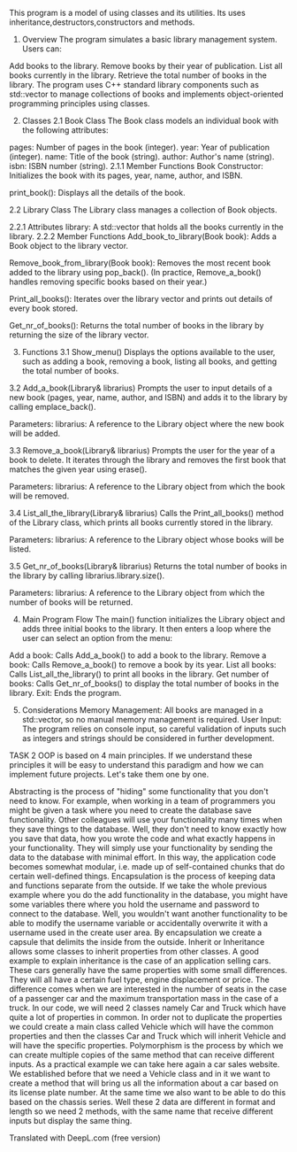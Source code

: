 This program is a model of using classes and its utilities. Its uses inheritance,destructors,constructors and methods.
1. Overview
The program simulates a basic library management system. Users can:

Add books to the library.
Remove books by their year of publication.
List all books currently in the library.
Retrieve the total number of books in the library.
The program uses C++ standard library components such as std::vector to manage collections of books and implements object-oriented programming principles using classes.

2. Classes
2.1 Book Class
The Book class models an individual book with the following attributes:

pages: Number of pages in the book (integer).
year: Year of publication (integer).
name: Title of the book (string).
author: Author's name (string).
isbn: ISBN number (string).
2.1.1 Member Functions
Book Constructor: Initializes the book with its pages, year, name, author, and ISBN.

print_book(): Displays all the details of the book.

2.2 Library Class
The Library class manages a collection of Book objects.

2.2.1 Attributes
library: A std::vector<Book> that holds all the books currently in the library.
2.2.2 Member Functions
Add_book_to_library(Book book): Adds a Book object to the library vector.

Remove_book_from_library(Book book): Removes the most recent book added to the library using pop_back(). (In practice, Remove_a_book() handles removing specific books based on their year.)

Print_all_books(): Iterates over the library vector and prints out details of every book stored.

Get_nr_of_books(): Returns the total number of books in the library by returning the size of the library vector.

3. Functions
3.1 Show_menu()
Displays the options available to the user, such as adding a book, removing a book, listing all books, and getting the total number of books.

3.2 Add_a_book(Library& librarius)
Prompts the user to input details of a new book (pages, year, name, author, and ISBN) and adds it to the library by calling emplace_back().

Parameters:
librarius: A reference to the Library object where the new book will be added.

3.3 Remove_a_book(Library& librarius)
Prompts the user for the year of a book to delete. It iterates through the library and removes the first book that matches the given year using erase().

Parameters:
librarius: A reference to the Library object from which the book will be removed.

3.4 List_all_the_library(Library& librarius)
Calls the Print_all_books() method of the Library class, which prints all books currently stored in the library.

Parameters:
librarius: A reference to the Library object whose books will be listed.

3.5 Get_nr_of_books(Library& librarius)
Returns the total number of books in the library by calling librarius.library.size().

Parameters:
librarius: A reference to the Library object from which the number of books will be returned.

4. Main Program Flow
The main() function initializes the Library object and adds three initial books to the library. It then enters a loop where the user can select an option from the menu:

Add a book: Calls Add_a_book() to add a book to the library.
Remove a book: Calls Remove_a_book() to remove a book by its year.
List all books: Calls List_all_the_library() to print all books in the library.
Get number of books: Calls Get_nr_of_books() to display the total number of books in the library.
Exit: Ends the program.


5. Considerations
Memory Management: All books are managed in a std::vector, so no manual memory management is required.
User Input: The program relies on console input, so careful validation of inputs such as integers and strings should be considered in further development.

TASK 2
OOP is based on 4 main principles. If we understand these principles it will be easy to understand this paradigm and how we can implement future projects. Let's take them one by one.

Abstracting 
    is the process of "hiding" some functionality that you don't need to know. For example, when working in a team of programmers you might be given a task where you need to create the database save functionality. Other colleagues will use your functionality many times when they save things to the database. Well, they don't need to know exactly how you save that data, how you wrote the code and what exactly happens in your functionality. They will simply use your functionality by sending the data to the database with minimal effort. In this way, the application code becomes somewhat modular, i.e. made up of self-contained chunks that do certain well-defined things.
Encapsulation 
    is the process of keeping data and functions separate from the outside. If we take the whole previous example where you do the add functionality in the database, you might have some variables there where you hold the username and password to connect to the database. Well, you wouldn't want another functionality to be able to modify the username variable or accidentally overwrite it with a username used in the create user area. By encapsulation we create a capsule that delimits the inside from the outside.
Inherit 
    or Inheritance allows some classes to inherit properties from other classes. A good example to explain inheritance is the case of an application selling cars. These cars generally have the same properties with some small differences. They will all have a certain fuel type, engine displacement or price. The difference comes when we are interested in the number of seats in the case of a passenger car and the maximum transportation mass in the case of a truck. In our code, we will need 2 classes namely Car and Truck which have quite a lot of properties in common. In order not to duplicate the properties we could create a main class called Vehicle which will have the common properties and then the classes Car and Truck which will inherit Vehicle and will have the specific properties.
Polymorphism 
    is the process by which we can create multiple copies of the same method that can receive different inputs. As a practical example we can take here again a car sales website. We established before that we need a Vehicle class and in it we want to create a method that will bring us all the information about a car based on its license plate number. At the same time we also want to be able to do this based on the chassis series. Well these 2 data are different in format and length so we need 2 methods, with the same name that receive different inputs but display the same thing.

Translated with DeepL.com (free version)